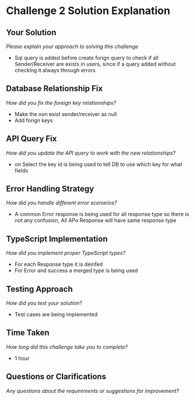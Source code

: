 # Challenge 2 Solution Explanation

## Your Solution
*Please explain your approach to solving this challenge*

- Sql query is added before create forign query to check if all Sender/Receiver are exists in users, since if a query added without checking it always through errors


## Database Relationship Fix
*How did you fix the foreign key relationships?*

- Make the non exist sender/receiver as null
- Add forign keys

## API Query Fix
*How did you update the API query to work with the new relationships?*

- on Select the key id is being used to tell DB to use which key for what fields

## Error Handling Strategy
*How did you handle different error scenarios?*

- A common Error response is being used for all response type so there is not any confusion, All APo Response will have same response type

## TypeScript Implementation
*How did you implement proper TypeScript types?*

- For each Response type it is deinfed
- For Error and success a merged type is being used

## Testing Approach
*How did you test your solution?*

- Test cases are being implemented

## Time Taken
*How long did this challenge take you to complete?*

- 1 hour

## Questions or Clarifications
*Any questions about the requirements or suggestions for improvement?*
